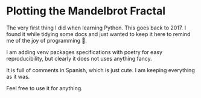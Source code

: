 # Plotting the Mandelbrot Fractal

The very first thing I did when learning Python. This goes back to 2017. I found it while tidying some docs and just wanted to keep it here to remind me of the joy of programming 🥹.

I am adding venv packages specifications with poetry for easy reproducibility, but clearly it does not uses anything fancy.

It is full of comments in Spanish, which is just cute. I am keeping everything as it was.

Feel free to use it for anything.